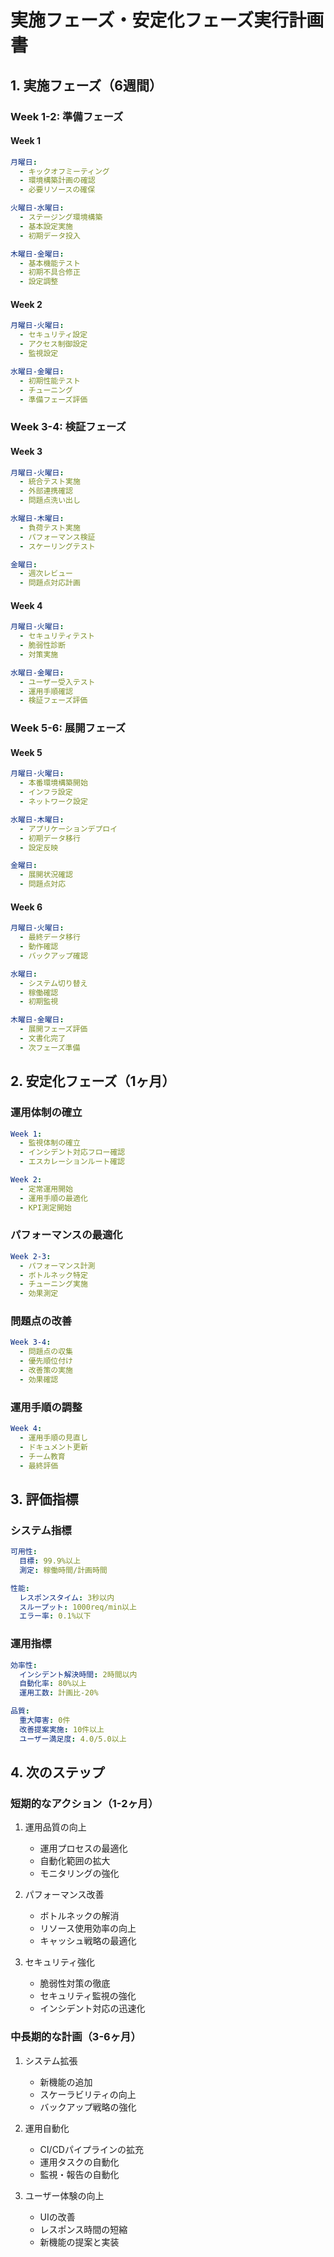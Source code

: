 # 実施フェーズ・安定化フェーズ実行計画書

## 1. 実施フェーズ（6週間）

### Week 1-2: 準備フェーズ
#### Week 1
```yaml
月曜日:
  - キックオフミーティング
  - 環境構築計画の確認
  - 必要リソースの確保

火曜日-水曜日:
  - ステージング環境構築
  - 基本設定実施
  - 初期データ投入

木曜日-金曜日:
  - 基本機能テスト
  - 初期不具合修正
  - 設定調整
```

#### Week 2
```yaml
月曜日-火曜日:
  - セキュリティ設定
  - アクセス制御設定
  - 監視設定

水曜日-金曜日:
  - 初期性能テスト
  - チューニング
  - 準備フェーズ評価
```

### Week 3-4: 検証フェーズ
#### Week 3
```yaml
月曜日-火曜日:
  - 統合テスト実施
  - 外部連携確認
  - 問題点洗い出し

水曜日-木曜日:
  - 負荷テスト実施
  - パフォーマンス検証
  - スケーリングテスト

金曜日:
  - 週次レビュー
  - 問題点対応計画
```

#### Week 4
```yaml
月曜日-火曜日:
  - セキュリティテスト
  - 脆弱性診断
  - 対策実施

水曜日-金曜日:
  - ユーザー受入テスト
  - 運用手順確認
  - 検証フェーズ評価
```

### Week 5-6: 展開フェーズ
#### Week 5
```yaml
月曜日-火曜日:
  - 本番環境構築開始
  - インフラ設定
  - ネットワーク設定

水曜日-木曜日:
  - アプリケーションデプロイ
  - 初期データ移行
  - 設定反映

金曜日:
  - 展開状況確認
  - 問題点対応
```

#### Week 6
```yaml
月曜日-火曜日:
  - 最終データ移行
  - 動作確認
  - バックアップ確認

水曜日:
  - システム切り替え
  - 稼働確認
  - 初期監視

木曜日-金曜日:
  - 展開フェーズ評価
  - 文書化完了
  - 次フェーズ準備
```

## 2. 安定化フェーズ（1ヶ月）

### 運用体制の確立
```yaml
Week 1:
  - 監視体制の確立
  - インシデント対応フロー確認
  - エスカレーションルート確認

Week 2:
  - 定常運用開始
  - 運用手順の最適化
  - KPI測定開始
```

### パフォーマンスの最適化
```yaml
Week 2-3:
  - パフォーマンス計測
  - ボトルネック特定
  - チューニング実施
  - 効果測定
```

### 問題点の改善
```yaml
Week 3-4:
  - 問題点の収集
  - 優先順位付け
  - 改善策の実施
  - 効果確認
```

### 運用手順の調整
```yaml
Week 4:
  - 運用手順の見直し
  - ドキュメント更新
  - チーム教育
  - 最終評価
```

## 3. 評価指標

### システム指標
```yaml
可用性:
  目標: 99.9%以上
  測定: 稼働時間/計画時間

性能:
  レスポンスタイム: 3秒以内
  スループット: 1000req/min以上
  エラー率: 0.1%以下
```

### 運用指標
```yaml
効率性:
  インシデント解決時間: 2時間以内
  自動化率: 80%以上
  運用工数: 計画比-20%

品質:
  重大障害: 0件
  改善提案実施: 10件以上
  ユーザー満足度: 4.0/5.0以上
```

## 4. 次のステップ

### 短期的なアクション（1-2ヶ月）
1. 運用品質の向上
   - 運用プロセスの最適化
   - 自動化範囲の拡大
   - モニタリングの強化

2. パフォーマンス改善
   - ボトルネックの解消
   - リソース使用効率の向上
   - キャッシュ戦略の最適化

3. セキュリティ強化
   - 脆弱性対策の徹底
   - セキュリティ監視の強化
   - インシデント対応の迅速化

### 中長期的な計画（3-6ヶ月）
1. システム拡張
   - 新機能の追加
   - スケーラビリティの向上
   - バックアップ戦略の強化

2. 運用自動化
   - CI/CDパイプラインの拡充
   - 運用タスクの自動化
   - 監視・報告の自動化

3. ユーザー体験の向上
   - UIの改善
   - レスポンス時間の短縮
   - 新機能の提案と実装